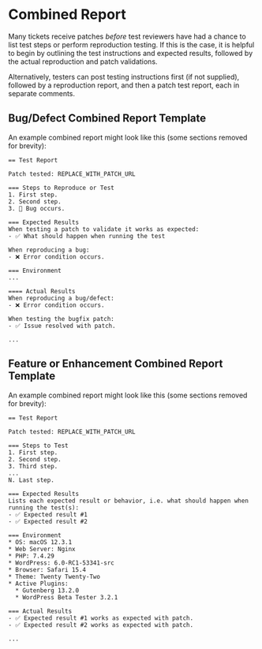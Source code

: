 # Combined Report
Many tickets receive patches _before_ test reviewers have had a chance to list test steps or perform reproduction testing. If this is the case, it is helpful to begin by outlining the test instructions and expected results, followed by the actual reproduction and patch validations.

Alternatively, testers can post testing instructions first (if not supplied), followed by a reproduction report, and then a patch test report, each in separate comments.

## Bug/Defect Combined Report Template
An example combined report might look like this (some sections removed for brevity):

```
== Test Report

Patch tested: REPLACE_WITH_PATCH_URL

=== Steps to Reproduce or Test
1. First step.
2. Second step.
3. 🐞 Bug occurs.

=== Expected Results
When testing a patch to validate it works as expected:
- ✅ What should happen when running the test

When reproducing a bug:
- ❌ Error condition occurs.

=== Environment
...

==== Actual Results
When reproducing a bug/defect:
- ❌ Error condition occurs.

When testing the bugfix patch:
- ✅ Issue resolved with patch.

...
```

## Feature or Enhancement Combined Report Template
An example combined report might look like this (some sections removed for brevity):

```
== Test Report

Patch tested: REPLACE_WITH_PATCH_URL

=== Steps to Test
1. First step.
2. Second step.
3. Third step.
...
N. Last step.

=== Expected Results
Lists each expected result or behavior, i.e. what should happen when running the test(s):
- ✅ Expected result #1
- ✅ Expected result #2

=== Environment
* OS: macOS 12.3.1
* Web Server: Nginx
* PHP: 7.4.29
* WordPress: 6.0-RC1-53341-src
* Browser: Safari 15.4
* Theme: Twenty Twenty-Two
* Active Plugins:
  * Gutenberg 13.2.0
  * WordPress Beta Tester 3.2.1

=== Actual Results
- ✅ Expected result #1 works as expected with patch.
- ✅ Expected result #2 works as expected with patch.

...
```
